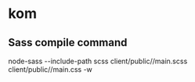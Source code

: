 # kom

## Sass compile command
node-sass --include-path scss client/public//main.scss client/public//main.css -w
